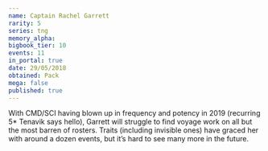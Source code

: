 ```yaml
---
name: Captain Rachel Garrett
rarity: 5
series: tng
memory_alpha:
bigbook_tier: 10
events: 11
in_portal: true
date: 29/05/2018
obtained: Pack
mega: false
published: true
---
```


With CMD/SCI having blown up in frequency and potency in 2019 (recurring 5* Tenavik says hello), Garrett will struggle to find voyage work on all but the most barren of rosters. Traits (including invisible ones) have graced her with around a dozen events, but it’s hard to see many more in the future.
